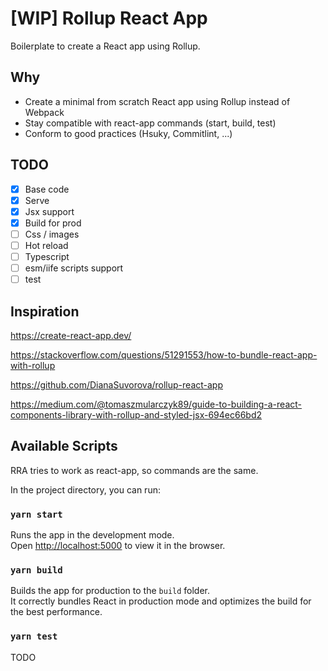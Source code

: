 # [WIP] Rollup React App
Boilerplate to create a React app using Rollup.

## Why
- Create a minimal from scratch React app using Rollup instead of Webpack
- Stay compatible with react-app commands (start, build, test)
- Conform to good practices (Hsuky, Commitlint, ...)

## TODO
- [x] Base code
- [x] Serve
- [x] Jsx support
- [x] Build for prod
- [ ] Css / images
- [ ] Hot reload
- [ ] Typescript
- [ ] esm/iife scripts support
- [ ] test

## Inspiration
https://create-react-app.dev/

https://stackoverflow.com/questions/51291553/how-to-bundle-react-app-with-rollup

https://github.com/DianaSuvorova/rollup-react-app

https://medium.com/@tomaszmularczyk89/guide-to-building-a-react-components-library-with-rollup-and-styled-jsx-694ec66bd2

## Available Scripts

RRA tries to work as react-app, so commands are the same.

In the project directory, you can run:

### `yarn start`

Runs the app in the development mode.<br />
Open [http://localhost:5000](http://localhost:5000) to view it in the browser.

### `yarn build`

Builds the app for production to the `build` folder.<br />
It correctly bundles React in production mode and optimizes the build for the best performance.

### `yarn test`

TODO

